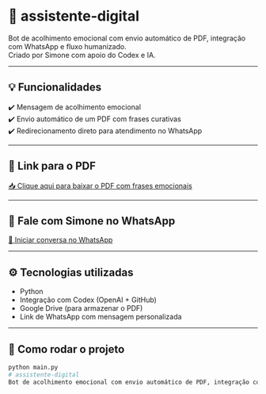 # 🤖 assistente-digital

Bot de acolhimento emocional com envio automático de PDF, integração com WhatsApp e fluxo humanizado.  
Criado por Simone com apoio do Codex e IA.

---

## 💡 Funcionalidades

✔️ Mensagem de acolhimento emocional  
✔️ Envio automático de um PDF com frases curativas  
✔️ Redirecionamento direto para atendimento no WhatsApp

---

## 📎 Link para o PDF

[📥 Clique aqui para baixar o PDF com frases emocionais](https://drive.google.com/file/d/1Z4_tmXtOEqoqDoi_zm1XStPhy-7Vdg5f/view?usp=sharing)

---

## 💬 Fale com Simone no WhatsApp

[📲 Iniciar conversa no WhatsApp](https://wa.me/5541991575569?text=Oi+Simone,+vi+seu+bot+e+quero+falar+com+você)

---

## ⚙️ Tecnologias utilizadas

- Python
- Integração com Codex (OpenAI + GitHub)
- Google Drive (para armazenar o PDF)
- Link de WhatsApp com mensagem personalizada

---

## 🧪 Como rodar o projeto

```bash
python main.py
# assistente-digital
Bot de acolhimento emocional com envio automático de PDF, integração com WhatsApp e fluxo humanizado. Criado por Simone com apoio do Codex e IA.
